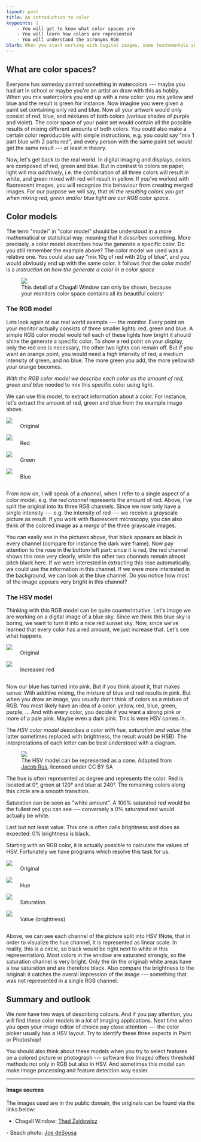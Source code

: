 ```yaml
---
layout: post
title: An introduction to color
keypoints: | 
    - You will get to know what color spaces are
    - You will learn how colors are represented
    - You will understand the acronyms RGB
blurb: When you start working with digital images, some fundamentals should be known. Here we will take a look at color spaces and models --- ways to represent and break up the "contents" of a color. This knowledge can come in handy, when you want to do automatic feature detection in an image. Maybe you are interested in red precipitates or want to distinguish a purple cell from a green one? Or maybe you are just interested in some basics about images without complicated formulas.
---
```


## What are color spaces?

Everyone has someday painted something in watercolors --- maybe you had art in school or maybe you're an artist an draw with this as hobby. When you mix watercolors you end up with a new color: you mix yellow and blue and the result is green for instance. Now imagine you were given a paint set containing only red and blue. Now all your artwork would only consist of red, blue, and mixtures of both colors (various shades of purple and violet). The color space of your paint set would contain all the possible results of mixing different amounts of both colors. You could also make a certain color reproducible with simple instructions, e.g. you could say "mix 1 part blue with 2 parts red", and every person with the same paint set would get the same result --- at least in theory.

Now, let's get back to the real world. In digital imaging and displays, colors are composed of red, green and blue. But in contrast to colors on paper, light will mix *additively*, i.e. the combination of all three colors will result in white, and green mixed with red will result in yellow. If you've worked with fluorescent images, you will recognize this behaviour from creating merged images. For our purpose we will say, that *all the resulting colors you get when mixing red, green and/or blue light are our RGB color space*.

## Color models

The term "model" in "color model" should be understood in a more mathematical or statistical way, meaning that it *describes* something. More precisely, a color model describes how the generate a specific color. Do you still remember the example above? The color model we used was a relative one. You could also say "mix 10g of red with 20g of blue", and you would obviously end up with the same color. It follows that the *color model* is a *instruction on how the generate a color in a color space*

<div class="text-center">
<figure>
<img src="/images/color_examples/example_small.jpg" />
<figcaption>This detail of a Chagall Window can only be shown, because your monitors color space contains all its beautiful colors!</figcaption>
</figure>
</div>

### The RGB model

Lets look again at our real world example --- the monitor. Every point on your monitor actually consists of three smaller lights: red, green and blue. A simple RGB color model would tell each of these lights how bright it should shine the generate a specific color. To show a red point on your display, only the red one is necessary, the other two lights can remain off. But if you want an orange point, you would need a high intensity of red, a medium intensity of green, and no blue. The more green you add, the more yellowish your orange becomes.

*With the RGB color model we describe each color as the amount of red, green and blue* needed to mix this specific color using light.

We can use this model, to extract information about a color. For instance, let's extract the amount of red, green and blue from the example image above.

<div class="row">
    <div class="medium-3 columns">
        <img src="/images/color_examples/example_small.jpg" />
        <p class="sub" style="text-align:center">Original</p>
    </div>
    <div class="medium-3 columns">
        <img src="/images/color_examples/Red.jpg" />
        <p class="sub" style="text-align:center">Red</p>
    </div>
    <div class="medium-3 columns">
        <img src="/images/color_examples/Green.jpg" />
        <p class="sub" style="text-align:center">Green</p>
    </div>
    <div class="medium-3 columns">
        <img src="/images/color_examples/Blue.jpg" />
        <p class="sub" style="text-align:center">Blue</p>
    </div>
</div>

From now on, I will speak of a *channel*, when I refer to a single aspect of a color model, e.g. the *red channel* represents the amount of red. Above, I've split the original into its three RGB channels. Since we now only have a single intensity --- e.g. the intensity of red --- we receive a grayscale picture as result. If you work with fluorescent microscopy, you can also think of the colored image as a *merge* of the three grayscale images.

You can easily see in the pictures above, that black appears as black in every channel (compare for instance the dark wire frame). Now pay attention to the rose in the bottom left part: since it is red, the red channel shows this rose very clearly, while the other two channels remain almost pitch black here. If we were interested in extracting this rose automatically, we could use the information in this channel. If we were more interested in the background, we can look at the blue channel. Do you notice how most of the image appears very bright in this channel?

### The HSV model

Thinking with this RGB model can be quite counterintuitive. Let's image we are working on a digital image of a blue sky. Since we think this blue sky is boring, we want to turn it into a nice red sunset sky. Now, since we've learned that every color has a red amount, we just increase that. Let's see what happens. 

<div class="row">
    <div class="medium-6 columns">
        <img src="/images/color_examples/rgb_original.jpg" />
        <p class="sub" style="text-align:center">Original</p>
    </div>
    <div class="medium-6 columns">
        <img src="/images/color_examples/rgb_with_red.jpg" />
        <p class="sub" style="text-align:center">Increased red</p>
    </div>
</div>

Now our blue has turned into pink. But if you think about it, that makes sense: With additive mixing, the mixture of blue and red results in pink. But when you draw an image, you usually don't think of colors as a mixture of RGB. You most likely have an idea of a color: yellow, red, blue, green, purple, ... And with every color, you decide if you want a strong pink or more of a pale pink. Maybe even a dark pink. This is were HSV comes in.

The *HSV color model describes a color with hue, saturation and value* (the latter sometimes replaced with brightness, the result would be HSB). The interpretations of each letter can be best understood with a diagram.

<div class="text-center">
    <figure>
    <img src="/images/color_examples/hsv_model.png" />
    <figcaption>The HSV model can be represented as a cone. Adapted from <a href="https://commons.wikimedia.org/wiki/File:Hsl-hsv_models.svg" target="_blank">Jacob Rus</a>, licensed under CC BY SA</figcaption>
    </figure>
</div>

The hue is often represented as degree and represents the color. Red is located at 0°, green at 120° and blue at 240°. The remaining colors along this circle are a smooth transition.

Saturation can be seen as "white amount". A 100% saturated red would be the fullest red you can see --- conversely a 0% saturated red would actually be white.

Last but not least value. This one is often calls brightness and does as expected: 0% brightness is black.

Starting with an RGB color, it is actually possible to calculate the values of HSV. Fortunately we have programs which resolve this task for us.

<div class="row">
    <div class="medium-3 columns">
        <img src="/images/color_examples/example_small.jpg" />
        <p class="sub" style="text-align:center">Original</p>
    </div>
    <div class="medium-3 columns">
        <img src="/images/color_examples/Hue.jpg" />
        <p class="sub" style="text-align:center">Hue</p>
    </div>
    <div class="medium-3 columns">
        <img src="/images/color_examples/Saturation.jpg" />
        <p class="sub" style="text-align:center">Saturation</p>
    </div>
    <div class="medium-3 columns">
        <img src="/images/color_examples/Brightness.jpg" />
        <p class="sub" style="text-align:center">Value (brightness)</p>
    </div>
</div>

Above, we can see each channel of the picture split into HSV (Note, that in order to visualize the hue channel, it is represented as linear scale. In reality, this is a circle, so black would be right next to white in this representation). Most colors in the window are saturated strongly, so the saturation channel is very bright. Only the (in the original) white areas have a low saturation and are therefore black. Also compare the brightness to the original: it catches the overall impression of the image --- something that was not represented in a single RGB channel.

## Summary and outlook

We now have two ways of describing colours. And if you pay attention, you will find these color models in a lot of imaging applications. Next time when you open your image editor of choice pay close attention --- the color picker usually has a HSV layout. Try to identify these three aspects in Paint or Photoshop!

You should also think about these models when you try to select features on a colored picture or photograph --- software like ImageJ offers threshold methods not only in RGB but also in HSV. And sometimes this model can make image processing and feature detection way easier.

----

#### Image sources

The images used are in the public domain, the originals can be found via the links below:

- Chagall Window: <a href="https://www.flickr.com/photos/thadz/11257267733/" target="_blank">Thad Zajdowicz
</a>
- Beach photo: <a href="https://www.flickr.com/photos/mustangjoe/26793374391/" target="_blank">Joe deSousa
</a>